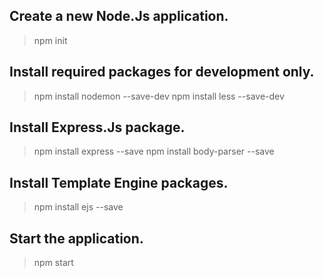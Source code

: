 ## Create a new Node.Js application.
> npm init

## Install required packages for development only.
> npm install nodemon --save-dev
> npm install less --save-dev

## Install Express.Js package.
> npm install express --save
> npm install body-parser --save

## Install Template Engine packages.
> npm install ejs --save

## Start the application.
> npm start